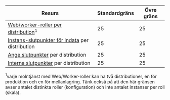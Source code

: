 | Resurs | Standardgräns | Övre gräns |
| --- | --- | --- |
| [Web/worker-roller per distribution](../articles/cloud-services/cloud-services-choose-me.md)<sup>1</sup> |25 |25 |
| [Instans-slutpunkter för indata](http://msdn.microsoft.com/library/gg557552.aspx#InstanceInputEndpoint) per distribution |25 |25 |
| [Ange slutpunkter](http://msdn.microsoft.com/library/gg557552.aspx#InputEndpoint) per distribution |25 |25 |
| [Interna slutpunkter](http://msdn.microsoft.com/library/gg557552.aspx#InternalEndpoint) per distribution |25 |25 |

<sup>1</sup>varje molntjänst med Web/Worker-roller kan ha två distributioner, en för produktion och en för mellanlagring. Tänk också på att den här gränsen avser antalet distinkta roller (konfiguration) och inte antalet instanser per roll (skala).

